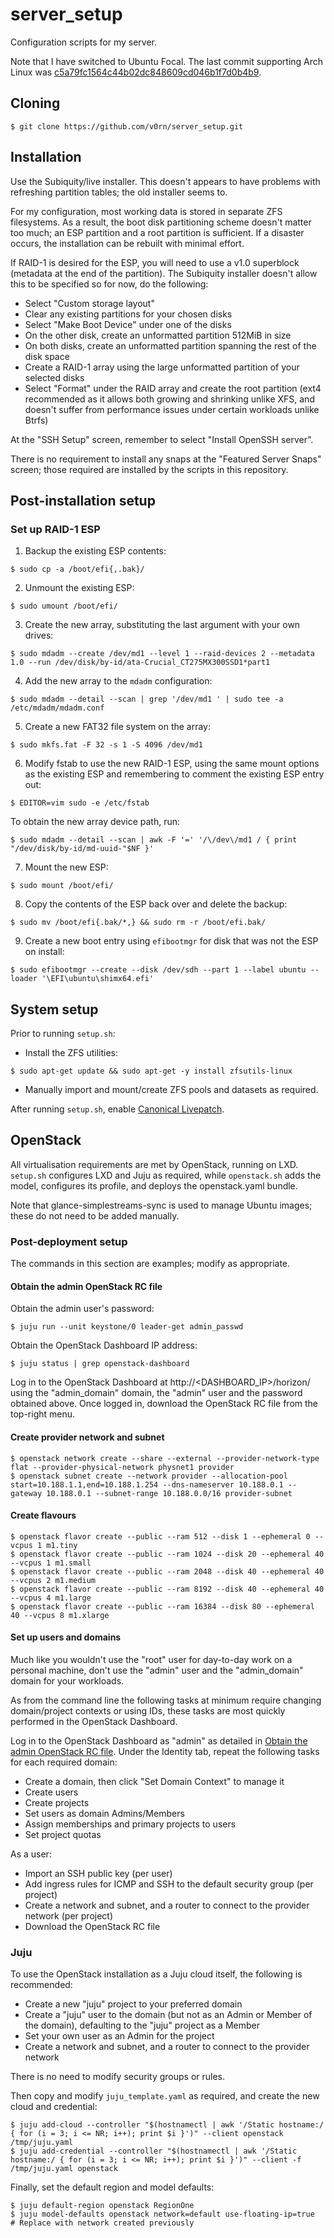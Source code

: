 # server_setup
Configuration scripts for my server.

Note that I have switched to Ubuntu Focal. The last commit supporting Arch Linux was [c5a79fc1564c44b02dc848609cd046b1f7d0b4b9](https://github.com/jmcvaughn/server_setup/tree/c5a79fc1564c44b02dc848609cd046b1f7d0b4b9).

## Cloning
```
$ git clone https://github.com/v0rn/server_setup.git
```

## Installation
Use the Subiquity/live installer. This doesn't appears to have problems with refreshing partition tables; the old installer seems to.

For my configuration, most working data is stored in separate ZFS filesystems. As a result, the boot disk partitioning scheme doesn't matter too much; an ESP partition and a root partition is sufficient. If a disaster occurs, the installation can be rebuilt with minimal effort.

If RAID-1 is desired for the ESP, you will need to use a v1.0 superblock (metadata at the end of the partition). The Subiquity installer doesn't allow this to be specified so for now, do the following:
- Select "Custom storage layout"
- Clear any existing partitions for your chosen disks
- Select "Make Boot Device" under one of the disks
- On the other disk, create an unformatted partition 512MiB in size
- On both disks, create an unformatted partition spanning the rest of the disk space
- Create a RAID-1 array using the large unformatted partition of your selected disks
- Select "Format" under the RAID array and create the root partition (ext4 recommended as it allows both growing and shrinking unlike XFS, and doesn't suffer from performance issues under certain workloads unlike Btrfs)

At the "SSH Setup" screen, remember to select "Install OpenSSH server".

There is no requirement to install any snaps at the "Featured Server Snaps" screen; those required are installed by the scripts in this repository.

## Post-installation setup
### Set up RAID-1 ESP
1) Backup the existing ESP contents:
```
$ sudo cp -a /boot/efi{,.bak}/
```

2) Unmount the existing ESP:
```
$ sudo umount /boot/efi/
```

3) Create the new array, substituting the last argument with your own drives:
```
$ sudo mdadm --create /dev/md1 --level 1 --raid-devices 2 --metadata 1.0 --run /dev/disk/by-id/ata-Crucial_CT275MX300SSD1*part1
```

4) Add the new array to the `mdadm` configuration:
```
$ sudo mdadm --detail --scan | grep '/dev/md1 ' | sudo tee -a /etc/mdadm/mdadm.conf
```

5) Create a new FAT32 file system on the array:
```
$ sudo mkfs.fat -F 32 -s 1 -S 4096 /dev/md1
```

6) Modify fstab to use the new RAID-1 ESP, using the same mount options as the existing ESP and remembering to comment the existing ESP entry out:
```
$ EDITOR=vim sudo -e /etc/fstab
```
To obtain the new array device path, run:
```
$ sudo mdadm --detail --scan | awk -F '=' '/\/dev\/md1 / { print "/dev/disk/by-id/md-uuid-"$NF }'
```

7) Mount the new ESP:
```
$ sudo mount /boot/efi/
```

8) Copy the contents of the ESP back over and delete the backup:
```
$ sudo mv /boot/efi{.bak/*,} && sudo rm -r /boot/efi.bak/
```

9) Create a new boot entry using `efibootmgr` for disk that was not the ESP on install:
```
$ sudo efibootmgr --create --disk /dev/sdh --part 1 --label ubuntu --loader '\EFI\ubuntu\shimx64.efi'
```

## System setup
Prior to running `setup.sh`:
- Install the ZFS utilities:
```
$ sudo apt-get update && sudo apt-get -y install zfsutils-linux
```

- Manually import and mount/create ZFS pools and datasets as required.

After running `setup.sh`, enable [Canonical Livepatch](https://ubuntu.com/livepatch).

## OpenStack
All virtualisation requirements are met by OpenStack, running on LXD. `setup.sh` configures LXD and Juju as required, while `openstack.sh` adds the model, configures its profile, and deploys the openstack.yaml bundle.

Note that glance-simplestreams-sync is used to manage Ubuntu images; these do not need to be added manually.

### Post-deployment setup
The commands in this section are examples; modify as appropriate.

#### Obtain the admin OpenStack RC file
Obtain the admin user's password:
```
$ juju run --unit keystone/0 leader-get admin_passwd
```

Obtain the OpenStack Dashboard IP address:
```
$ juju status | grep openstack-dashboard
```

Log in to the OpenStack Dashboard at http://<DASHBOARD_IP>/horizon/ using the "admin_domain" domain, the "admin" user and the password obtained above. Once logged in, download the OpenStack RC file from the top-right menu.

#### Create provider network and subnet
```
$ openstack network create --share --external --provider-network-type flat --provider-physical-network physnet1 provider
$ openstack subnet create --network provider --allocation-pool start=10.188.1.1,end=10.188.1.254 --dns-nameserver 10.188.0.1 --gateway 10.188.0.1 --subnet-range 10.188.0.0/16 provider-subnet
```

#### Create flavours
```
$ openstack flavor create --public --ram 512 --disk 1 --ephemeral 0 --vcpus 1 m1.tiny
$ openstack flavor create --public --ram 1024 --disk 20 --ephemeral 40 --vcpus 1 m1.small
$ openstack flavor create --public --ram 2048 --disk 40 --ephemeral 40 --vcpus 2 m1.medium
$ openstack flavor create --public --ram 8192 --disk 40 --ephemeral 40 --vcpus 4 m1.large
$ openstack flavor create --public --ram 16384 --disk 80 --ephemeral 40 --vcpus 8 m1.xlarge
```

#### Set up users and domains
Much like you wouldn't use the "root" user for day-to-day work on a personal machine, don't use the "admin" user and the "admin_domain" domain for your workloads.

As from the command line the following tasks at minimum require changing domain/project contexts or using IDs, these tasks are most quickly performed in the OpenStack Dashboard.

Log in to the OpenStack Dashboard as "admin" as detailed in [Obtain the admin OpenStack RC file](#obtain-the-admin-openstack-rc-file). Under the Identity tab, repeat the following tasks for each required domain:
- Create a domain, then click "Set Domain Context" to manage it
- Create users
- Create projects
- Set users as domain Admins/Members
- Assign memberships and primary projects to users
- Set project quotas

As a user:
- Import an SSH public key (per user)
- Add ingress rules for ICMP and SSH to the default security group (per project)
- Create a network and subnet, and a router to connect to the provider network (per project)
- Download the OpenStack RC file

### Juju
To use the OpenStack installation as a Juju cloud itself, the following is recommended:

- Create a new "juju" project to your preferred domain
- Create a "juju" user to the domain (but not as an Admin or Member of the domain), defaulting to the "juju" project as a Member
- Set your own user as an Admin for the project
- Create a network and subnet, and a router to connect to the provider network

There is no need to modify security groups or rules.

Then copy and modify `juju_template.yaml` as required, and create the new cloud and credential:
```
$ juju add-cloud --controller "$(hostnamectl | awk '/Static hostname:/ { for (i = 3; i <= NR; i++); print $i }')" --client openstack /tmp/juju.yaml
$ juju add-credential --controller "$(hostnamectl | awk '/Static hostname:/ { for (i = 3; i <= NR; i++); print $i }')" --client -f /tmp/juju.yaml openstack
```

Finally, set the default region and model defaults:
```
$ juju default-region openstack RegionOne
$ juju model-defaults openstack network=default use-floating-ip=true  # Replace with network created previously
```

